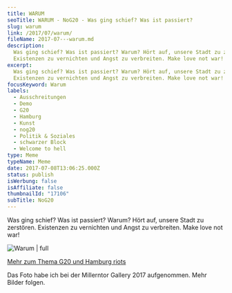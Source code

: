 ```yaml
---
title: WARUM
seoTitle: WARUM - NoG20 - Was ging schief? Was ist passiert?
slug: warum
link: /2017/07/warum/
fileName: 2017-07---warum.md
description:
  Was ging schief? Was ist passiert? Warum? Hört auf, unsere Stadt zu zerstören.
  Existenzen zu vernichten und Angst zu verbreiten. Make love not war!
excerpt:
  Was ging schief? Was ist passiert? Warum? Hört auf, unsere Stadt zu zerstören.
  Existenzen zu vernichten und Angst zu verbreiten. Make love not war!
focusKeyword: Warum
labels:
  - Ausschreitungen
  - Demo
  - G20
  - Hamburg
  - Kunst
  - nog20
  - Politik & Soziales
  - schwarzer Block
  - Welcome to hell
type: Meme
typeName: Meme
date: 2017-07-08T13:06:25.000Z
status: publish
isWerbung: false
isAffiliate: false
thumbnailId: "17106"
subTitle: NoG20
---
```


Was ging schief? Was ist passiert? Warum? Hört auf, unsere Stadt zu zerstören.
Existenzen zu vernichten und Angst zu verbreiten. Make love not war!

![Warum | full](http://cardamonchai.com/wp-content/uploads/2017/07/2017-07-03-Millerntor-Gallery-44.jpg)

[Mehr zum Thema G20 und Hamburg riots](/2017/07/nog20/)

Das Foto habe ich bei der Millerntor Gallery 2017 aufgenommen. Mehr Bilder
folgen.

<span style="border-radius: 2px; text-indent: 20px; width: auto; padding: 0px 4px 0px 0px; text-align: center; font: bold 11px/20px 'Helvetica Neue',Helvetica,sans-serif; color: #ffffff; background: #bd081c  no-repeat scroll 3px 50% / 14px 14px; position: absolute; opacity: 1; z-index: 8675309; display: none; cursor: pointer; top: 136px; left: 20px;">Merken</span>
